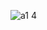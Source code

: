 ![a1 4](https://github.com/Shane113923940/EC2024/assets/163100719/9d514a81-fe00-4958-9dba-363e5c065d22)
